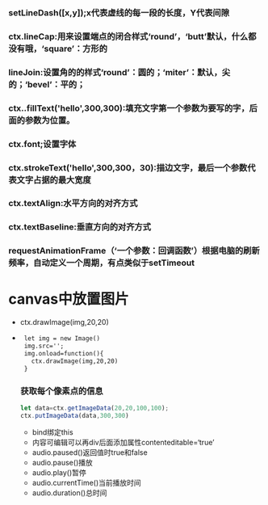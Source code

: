 ### setLineDash([x,y]);x代表虚线的每一段的长度，Y代表间隙

### ctx.lineCap:用来设置端点的闭合样式‘round’，‘butt’默认，什么都没有哦，‘square’：方形的

### lineJoin:设置角的的样式‘round’：圆的；‘miter’：默认，尖的；‘bevel’：平的；



### ctx..fillText('hello',300,300):填充文字第一个参数为要写的字，后面的参数为位置。

### ctx.font;设置字体

### ctx.strokeText('hello',300,300，30):描边文字，最后一个参数代表文字占据的最大宽度

### ctx.textAlign:水平方向的对齐方式

### ctx.textBaseline:垂直方向的对齐方式

### requestAnimationFrame（‘一个参数：回调函数’）根据电脑的刷新频率，自动定义一个周期，有点类似于setTimeout

# canvas中放置图片

* ctx.drawImage(img,20,20)

* ```html
   let img = new Image()
   img.src='';
   img.onload=function(){
  	 ctx.drawImage(img,20,20)
   }

  ```

  ### 获取每个像素点的信息

  ```js
  let data=ctx.getImageData(20,20,100,100);
  ctx.putImageData(data,300,300)
  ```

  * bind绑定this
  * 内容可编辑可以再div后面添加属性contenteditable=‘true’
  * audio.paused()​返回值时true和false
  * audio.pause()播放
  * audio.play()暂停
  * audio.currentTime()当前播放时间
  * audio.duration()总时间
